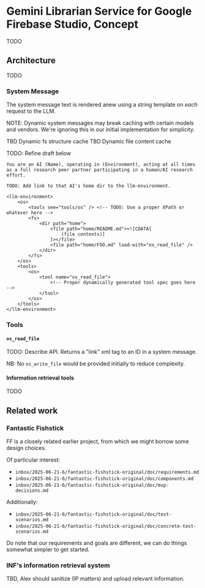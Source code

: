 # Gemini Librarian Service for Google Firebase Studio, Concept

TODO

## Architecture

TODO

### System Message

The system message text is rendered anew using a string template on *each* request to the LLM.

NOTE: Dynamic system messages may break caching with certain models and vendors. We're ignoring this in our initial implementation for simplicity.

TBD Dynamic fs structure cache
TBD Dynamic file content cache

TODO: Refine draft below

```jinja
You are an AI (Name), operating in (Environment), acting at all times as a full research peer partner participating in a human/AI research effort.

TODO: Add link to that AI's home dir to the llm-environment.

<llm-environment>
    <os>
        <tools see="tools/os" /> <!-- TODO: Use a proper XPath or whatever here -->
        <fs>
            <dir path="home">
                <file path="home/README.md"><![CDATA[
                    (file contents)]
                ]></file>
                <file path="home/FOO.md" load-with="os_read_file" />
            </dir>
        </fs>
    </os>
    <tools>
        <os>
            <tool name="os_read_file">
                <!-- Proper dynamically generated tool spec goes here -->
            </tool>
        </os>
    </tools>
</llm-environment>
```

### Tools

#### `os_read_file`

TODO: Describe API. Returns a "link" xml tag to an ID in a system message.

NB: No `os_write_file` would be provided initially to reduce complexity.

#### Information retrieval tools

TODO

## Related work

### Fantastic Fishstick

FF is a closely related earlier project, from which we might borrow some design choices.

Of particular interest:

* `inbox/2025-06-21-6/fantastic-fishstick-original/doc/requirements.md`
* `inbox/2025-06-21-6/fantastic-fishstick-original/doc/components.md`
* `inbox/2025-06-21-6/fantastic-fishstick-original/doc/mvp-decisions.md`

Additionally:

* `inbox/2025-06-21-6/fantastic-fishstick-original/doc/test-scenarios.md`
* `inbox/2025-06-21-6/fantastic-fishstick-original/doc/concrete-test-scenarios.md`

Do note that our requirements and goals are different, we can do things somewhat simpler to get started.

### INF's information retrieval system

TBD, Alex should sanitize (IP matters) and upload relevant information.
